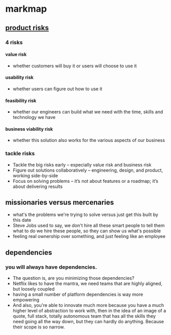 # markmap

## [product risks](https://svpg.com/four-big-risks/)
### 4 risks
#### value risk
- whether customers will buy it or users will choose to use it
#### usability risk
- whether users can figure out how to use it
#### feasibility risk
- whether our engineers can build what we need with the time, skills and technology we have
#### business viability risk
- whether this solution also works for the various aspects of our business
### tackle risks
- Tackle the big risks early – especially value risk and business risk
- Figure out solutions collaboratively – engineering, design, and product, working side-by-side
- Focus on solving problems – it’s not about features or a roadmap; it’s about delivering results

## missionaries versus mercenaries
- what's the problems we're trying to solve versus just get this built by this date
- Steve Jobs used to say, we don't hire all these smart people to tell them what to do we hire these people, so they can show us what's possible
- feeling real ownership over something, and just feeling like an employee

## dependencies
### you will always have dependencies.
- The question is, are you minimizing those dependencies?
- Netflix likes to have the mantra, we need teams that are highly aligned, but loosely coupled
- having a small number of platform dependencies is way more empowering
- And also, you're able to innovate much more because you have a much higher level of abstraction to work with, then in the idea of an image of a quote, full stack, totally autonomous team that has all the skills they need going all the way down, but they can hardly do anything. Because their scope is so narrow.
